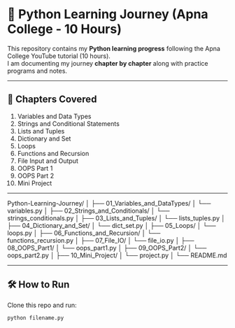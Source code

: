 # 🚀 Python Learning Journey (Apna College - 10 Hours)

This repository contains my **Python learning progress** following the Apna College YouTube tutorial (10 hours).  
I am documenting my journey **chapter by chapter** along with practice programs and notes.

---

## 📌 Chapters Covered
1. Variables and Data Types  
2. Strings and Conditional Statements  
3. Lists and Tuples  
4. Dictionary and Set  
5. Loops  
6. Functions and Recursion  
7. File Input and Output  
8. OOPS Part 1  
9. OOPS Part 2  
10. Mini Project  

---

Python-Learning-Journey/
│
├── 01_Variables_and_DataTypes/
│   └── variables.py
│
├── 02_Strings_and_Conditionals/
│   └── strings_conditionals.py
│
├── 03_Lists_and_Tuples/
│   └── lists_tuples.py
│
├── 04_Dictionary_and_Set/
│   └── dict_set.py
│
├── 05_Loops/
│   └── loops.py
│
├── 06_Functions_and_Recursion/
│   └── functions_recursion.py
│
├── 07_File_IO/
│   └── file_io.py
│
├── 08_OOPS_Part1/
│   └── oops_part1.py
│
├── 09_OOPS_Part2/
│   └── oops_part2.py
│
├── 10_Mini_Project/
│   └── project.py
│
└── README.md


---

## 🛠️ How to Run
Clone this repo and run:
```bash
python filename.py
